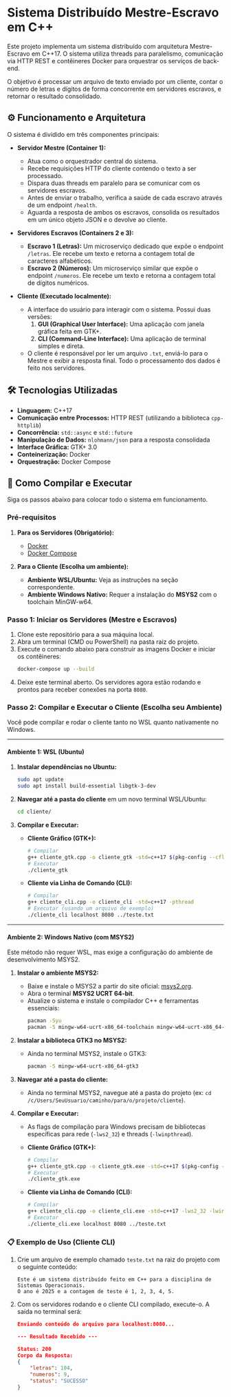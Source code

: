 # Sistema Distribuído Mestre-Escravo em C++

Este projeto implementa um sistema distribuído com arquitetura Mestre-Escravo em C++17. O sistema utiliza threads para paralelismo, comunicação via HTTP REST e contêineres Docker para orquestrar os serviços de back-end.

O objetivo é processar um arquivo de texto enviado por um cliente, contar o número de letras e dígitos de forma concorrente em servidores escravos, e retornar o resultado consolidado.

## ⚙️ Funcionamento e Arquitetura

O sistema é dividido em três componentes principais:

* **Servidor Mestre (Container 1):**
    * Atua como o orquestrador central do sistema.
    * Recebe requisições HTTP do cliente contendo o texto a ser processado.
    * Dispara duas threads em paralelo para se comunicar com os servidores escravos.
    * Antes de enviar o trabalho, verifica a saúde de cada escravo através de um endpoint `/health`.
    * Aguarda a resposta de ambos os escravos, consolida os resultados em um único objeto JSON e o devolve ao cliente.

* **Servidores Escravos (Containers 2 e 3):**
    * **Escravo 1 (Letras):** Um microserviço dedicado que expõe o endpoint `/letras`. Ele recebe um texto e retorna a contagem total de caracteres alfabéticos.
    * **Escravo 2 (Números):** Um microserviço similar que expõe o endpoint `/numeros`. Ele recebe um texto e retorna a contagem total de dígitos numéricos.

* **Cliente (Executado localmente):**
    * A interface do usuário para interagir com o sistema. Possui duas versões:
        1.  **GUI (Graphical User Interface):** Uma aplicação com janela gráfica feita em GTK+.
        2.  **CLI (Command-Line Interface):** Uma aplicação de terminal simples e direta.
    * O cliente é responsável por ler um arquivo `.txt`, enviá-lo para o Mestre e exibir a resposta final. Todo o processamento dos dados é feito nos servidores.

## 🛠️ Tecnologias Utilizadas

* **Linguagem:** C++17
* **Comunicação entre Processos:** HTTP REST (utilizando a biblioteca `cpp-httplib`)
* **Concorrência:** `std::async` e `std::future`
* **Manipulação de Dados:** `nlohmann/json` para a resposta consolidada
* **Interface Gráfica:** GTK+ 3.0
* **Conteinerização:** Docker
* **Orquestração:** Docker Compose

## 🚀 Como Compilar e Executar

Siga os passos abaixo para colocar todo o sistema em funcionamento.

### Pré-requisitos

1.  **Para os Servidores (Obrigatório):**
    * [Docker](https://www.docker.com/get-started)
    * [Docker Compose](https://docs.docker.com/compose/install/)

2.  **Para o Cliente (Escolha um ambiente):**
    * **Ambiente WSL/Ubuntu:** Veja as instruções na seção correspondente.
    * **Ambiente Windows Nativo:** Requer a instalação do **MSYS2** com o toolchain MinGW-w64.

### Passo 1: Iniciar os Servidores (Mestre e Escravos)

1.  Clone este repositório para a sua máquina local.
2.  Abra um terminal (CMD ou PowerShell) na pasta raiz do projeto.
3.  Execute o comando abaixo para construir as imagens Docker e iniciar os contêineres:
    ```bash
    docker-compose up --build
    ```
4.  Deixe este terminal aberto. Os servidores agora estão rodando e prontos para receber conexões na porta `8080`.

### Passo 2: Compilar e Executar o Cliente (Escolha seu Ambiente)

Você pode compilar e rodar o cliente tanto no WSL quanto nativamente no Windows.

---

#### Ambiente 1: WSL (Ubuntu)

1.  **Instalar dependências no Ubuntu:**
    ```bash
    sudo apt update
    sudo apt install build-essential libgtk-3-dev
    ```
2.  **Navegar até a pasta do cliente** em um novo terminal WSL/Ubuntu:
    ```bash
    cd cliente/
    ```
3.  **Compilar e Executar:**

    * **Cliente Gráfico (GTK+):**
        ```bash
        # Compilar
        g++ cliente_gtk.cpp -o cliente_gtk -std=c++17 $(pkg-config --cflags --libs gtk+-3.0) -pthread
        # Executar
        ./cliente_gtk
        ```

    * **Cliente via Linha de Comando (CLI):**
        ```bash
        # Compilar
        g++ cliente_cli.cpp -o cliente_cli -std=c++17 -pthread
        # Executar (usando um arquivo de exemplo)
        ./cliente_cli localhost 8080 ../teste.txt
        ```

---

#### Ambiente 2: Windows Nativo (com MSYS2)

Este método não requer WSL, mas exige a configuração do ambiente de desenvolvimento MSYS2.

1.  **Instalar o ambiente MSYS2:**
    * Baixe e instale o MSYS2 a partir do site oficial: [msys2.org](https://www.msys2.org/).
    * Abra o terminal **MSYS2 UCRT 64-bit**.
    * Atualize o sistema e instale o compilador C++ e ferramentas essenciais:
        ```bash
        pacman -Syu
        pacman -S mingw-w64-ucrt-x86_64-toolchain mingw-w64-ucrt-x86_64-pkg-config
        ```
2.  **Instalar a biblioteca GTK3 no MSYS2:**
    * Ainda no terminal MSYS2, instale o GTK3:
        ```bash
        pacman -S mingw-w64-ucrt-x86_64-gtk3
        ```
3.  **Navegar até a pasta do cliente:**
    * Ainda no terminal MSYS2, navegue até a pasta do projeto (ex: `cd /c/Users/SeuUsuario/caminho/para/o/projeto/cliente`).

4.  **Compilar e Executar:**
    * As flags de compilação para Windows precisam de bibliotecas específicas para rede (`-lws2_32`) e threads (`-lwinpthread`).

    * **Cliente Gráfico (GTK+):**
        ```bash
        # Compilar
        g++ cliente_gtk.cpp -o cliente_gtk.exe -std=c++17 $(pkg-config --cflags --libs gtk+-3.0) -lws2_32 -lwinpthread
        # Executar
        ./cliente_gtk.exe
        ```

    * **Cliente via Linha de Comando (CLI):**
        ```bash
        # Compilar
        g++ cliente_cli.cpp -o cliente_cli.exe -std=c++17 -lws2_32 -lwinpthread
        # Executar
        ./cliente_cli.exe localhost 8080 ../teste.txt
        ```

### 📋 Exemplo de Uso (Cliente CLI)

1.  Crie um arquivo de exemplo chamado `teste.txt` na raiz do projeto com o seguinte conteúdo:
    ```
    Este é um sistema distribuído feito em C++ para a disciplina de Sistemas Operacionais.
    O ano é 2025 e a contagem de teste é 1, 2, 3, 4, 5.
    ```
2.  Com os servidores rodando e o cliente CLI compilado, execute-o. A saída no terminal será:
    ```json
    Enviando conteúdo do arquivo para localhost:8080...
    
    --- Resultado Recebido ---
    
    Status: 200
    Corpo da Resposta:
    {
        "letras": 104,
        "numeros": 9,
        "status": "SUCESSO"
    }
    ```
